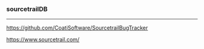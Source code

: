 ### sourcetrailDB
---
https://github.com/CoatiSoftware/SourcetrailBugTracker

https://www.sourcetrail.com/

```cc
```

```
```

```
```


